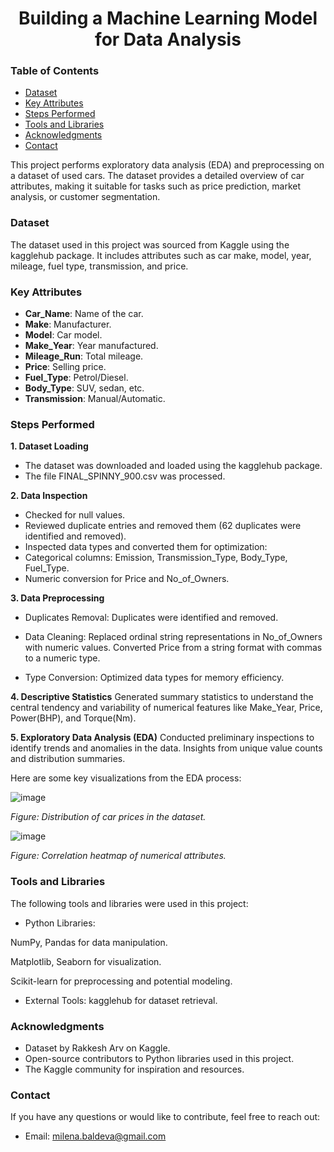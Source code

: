 <h1 align="center">Building a Machine Learning Model for Data Analysis</h1>

### Table of Contents
- [Dataset](#dataset)
- [Key Attributes](#key-attributes)
- [Steps Performed](#steps-performed)
- [Tools and Libraries](#tools-and-libraries)
- [Acknowledgments](#acknowledgments)
- [Contact](#contact)

This project performs exploratory data analysis (EDA) and preprocessing on a dataset of used cars. The dataset provides a detailed overview of car attributes, making it suitable for tasks such as price prediction, market analysis, or customer segmentation.

### Dataset

The dataset used in this project was sourced from Kaggle using the kagglehub package. It includes attributes such as car make, model, year, mileage, fuel type, transmission, and price.

### Key Attributes
- **Car_Name**: Name of the car.
- **Make**: Manufacturer.
- **Model**: Car model.
- **Make_Year**: Year manufactured.
- **Mileage_Run**: Total mileage.
- **Price**: Selling price.
- **Fuel_Type**: Petrol/Diesel.
- **Body_Type**: SUV, sedan, etc.
- **Transmission**: Manual/Automatic.

### Steps Performed

**1. Dataset Loading**
- The dataset was downloaded and loaded using the kagglehub package.
- The file FINAL_SPINNY_900.csv was processed.

**2. Data Inspection**
- Checked for null values.
- Reviewed duplicate entries and removed them (62 duplicates were identified and removed).
- Inspected data types and converted them for optimization:
- Categorical columns: Emission, Transmission_Type, Body_Type, Fuel_Type.
- Numeric conversion for Price and No_of_Owners.
  
 **3. Data Preprocessing**
- Duplicates Removal: Duplicates were identified and removed.
- Data Cleaning:
Replaced ordinal string representations in No_of_Owners with numeric values.
Converted Price from a string format with commas to a numeric type.

- Type Conversion: Optimized data types for memory efficiency.

**4. Descriptive Statistics**
Generated summary statistics to understand the central tendency and variability of numerical features like Make_Year, Price, Power(BHP), and Torque(Nm).

**5. Exploratory Data Analysis (EDA)**
Conducted preliminary inspections to identify trends and anomalies in the data.
Insights from unique value counts and distribution summaries.

Here are some key visualizations from the EDA process:

![image](https://github.com/user-attachments/assets/43120bb5-e0d3-427c-9df6-47c008045ae8)

*Figure: Distribution of car prices in the dataset.*


![image](https://github.com/user-attachments/assets/dfcc2ce6-8a45-48cc-94fd-3136fa4d4473)


*Figure: Correlation heatmap of numerical attributes.*

### Tools and Libraries

The following tools and libraries were used in this project:

- Python Libraries:

NumPy, Pandas for data manipulation.

Matplotlib, Seaborn for visualization.

Scikit-learn for preprocessing and potential modeling.

- External Tools: kagglehub for dataset retrieval.

### Acknowledgments
- Dataset by Rakkesh Arv on Kaggle.
- Open-source contributors to Python libraries used in this project.
- The Kaggle community for inspiration and resources.

### Contact
If you have any questions or would like to contribute, feel free to reach out:

- Email: [milena.baldeva@gmail.com](mailto:milena.baldeva@gmail.com)
